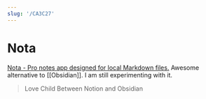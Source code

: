 ```yaml
---
slug: '/CA3C27'
---
```


# Nota

[Nota - Pro notes app designed for local Markdown files.](https://nota.md/)
Awesome alternative to [[Obsidian]].
I am still experimenting with it.

> Love Child Between Notion and Obsidian


